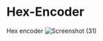# Hex-Encoder
Hex encoder
![Screenshot (31)](https://github.com/user-attachments/assets/8f1f56d0-42c9-4500-bdf6-ea907192998b)
